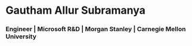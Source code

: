 # Gautham Allur Subramanya
### Engineer | Microsoft R&D | Morgan Stanley | Carnegie Mellon University
